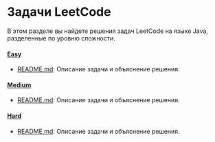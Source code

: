 # Задачи LeetCode

В этом разделе вы найдете решения  задач LeetCode на языке Java, разделенные по уровню сложности.

#### [Easy](Easy/)

- [README.md](Easy/README.md): Описание задачи и объяснение решения.

#### [Medium](Medium/)
- [README.md](Medium/README.md): Описание задачи и объяснение решения.

#### [Hard](Hard/Название_Задачи_4)
- [README.md](Hard/README.md): Описание задачи и объяснение решения.
